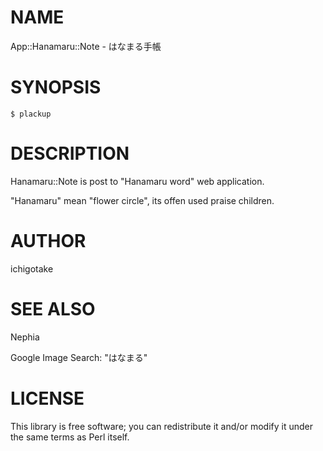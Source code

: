 # NAME

App::Hanamaru::Note - はなまる手帳

# SYNOPSIS

    $ plackup

# DESCRIPTION

Hanamaru::Note is post to "Hanamaru word" web application.

"Hanamaru" mean "flower circle", its offen used praise children.

# AUTHOR

ichigotake

# SEE ALSO

Nephia

Google Image Search: "はなまる"

# LICENSE

This library is free software; you can redistribute it and/or modify
it under the same terms as Perl itself.
